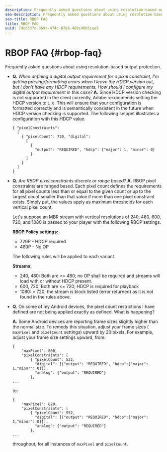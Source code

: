 ```yaml
---
description: Frequently asked questions about using resolution-based output protection.
seo-description: Frequently asked questions about using resolution-based output protection.
seo-title: RBOP FAQ
title: RBOP FAQ
uuid: 7dcd337c-369a-474c-8768-409c48b5cee5
---
```


# RBOP FAQ {#rbop-faq}

Frequently asked questions about using resolution-based output protection.

* **Q.** *When defining a digital output requirement for a pixel constraint, I'm getting parsing/formatting errors when I leave the HDCP version out, but I don't have any HDCP requirements. How should I configure my digital output requirement in this case?* **A.** Since HDCP version checking is not supported in the client currently, Adobe recommends setting the HDCP version to `1.0`. This will ensure that your configuration is formatted correctly and is semantically consistent in the future when HDCP version checking is supported. The following snippet illustrates a configuration with this HDCP value. 

  ```
  { "pixelConstraints":  
    [  
      { "pixelCount": 720, "digital":  
        [  
          {  
            "output": "REQUIRED", "hdcp": {"major": 1, "minor": 0}  
          }  
        ]  
      }  
    ]  
  }
  ```

* **Q.** *Are RBOP pixel constraints discrete or range based?* **A.** RBOP pixel constraints are ranged based. Each pixel count defines the requirements for all pixel counts less than or equal to the given count or up to the largest count smaller than that value if more than one pixel constraint exists. Simply put, the values apply as maximum thresholds for each vertical pixel count.

  Let's suppose an MBR stream with vertical resolutions of 240, 480, 600, 720, and 1080 is passed to your player with the following RBOP settings.

  **RBOP Policy settings:**

    * 720P - HDCP required 
    * 480P - No OP

  The following rules will be applied to each variant.

  **Streams:**

    * 240, 480: Both are <= 480; no OP shall be required and streams will load with or without HDCP present.
    * 600, 720: Both are <= 720; HDCP is required for playback 
    * 1080: > 720; the stream is block listed (error returned) as it is not found in the rules above.

* **Q.** On some of my Android devices, the pixel count restrictions I have defined are not being applied exactly as defined. What is happening?

  **A.** Some Android devices are reporting frame sizes slightly higher than the normal size. To remedy this situation, adjust your frame sizes ( `maxPixel` and `pixelCount` settings) upward by 20 pixels. For example, adjust your frame size settings upward, from: 

  ```
  { 
      "maxPixel": 800, 
      "pixelConstraints": [ 
          { "pixelCount": 532, 
            "digital": [{"output": "REQUIRED", "hdcp":{"major": 1,"minor": 0}}], 
            "analog": {"output": "REQUIRED"} 
          }, 
  ... 
  
  ```

  to: 

  ```
  { 
      "maxPixel": 820, 
      "pixelConstraints": [ 
          { "pixelCount": 552, 
            "digital": [{"output": "REQUIRED", "hdcp":{"major": 1,"minor": 0}}], 
            "analog": {"output": "REQUIRED"} 
          }, 
  ... 
  
  ```

  throughout, for all instances of `maxPixel` and `pixelCount`.

